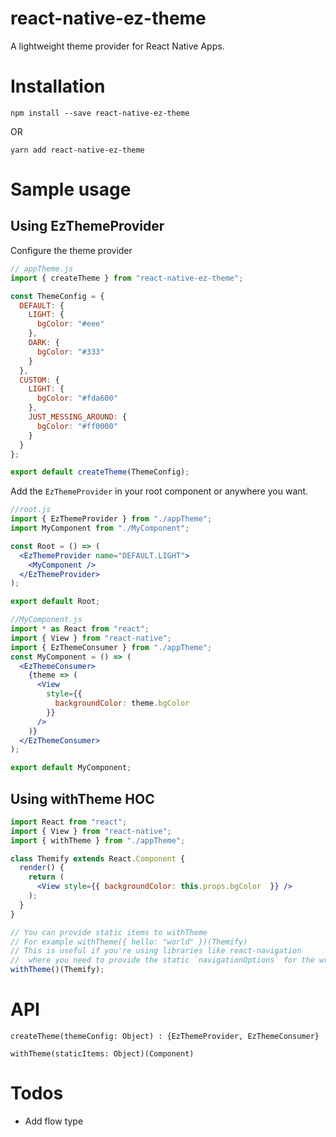# react-native-ez-theme

A lightweight theme provider for React Native Apps.

# Installation

`npm install --save react-native-ez-theme`

OR

`yarn add react-native-ez-theme`

# Sample usage

## Using EzThemeProvider

Configure the theme provider

```jsx
// appTheme.js
import { createTheme } from "react-native-ez-theme";

const ThemeConfig = {
  DEFAULT: {
    LIGHT: {
      bgColor: "#eee"
    },
    DARK: {
      bgColor: "#333"
    }
  },
  CUSTOM: {
    LIGHT: {
      bgColor: "#fda600"
    },
    JUST_MESSING_AROUND: {
      bgColor: "#ff0000"
    }
  }
};

export default createTheme(ThemeConfig);
```

Add the `EzThemeProvider` in your root component or anywhere you want.

```jsx
//root.js
import { EzThemeProvider } from "./appTheme";
import MyComponent from "./MyComponent";

const Root = () => (
  <EzThemeProvider name="DEFAULT.LIGHT">
    <MyComponent />
  </EzThemeProvider>
);

export default Root;
```

```jsx
//MyComponent.js
import * as React from "react";
import { View } from "react-native";
import { EzThemeConsumer } from "./appTheme";
const MyComponent = () => (
  <EzThemeConsumer>
    {theme => (
      <View
        style={{
          backgroundColor: theme.bgColor
        }}
      />
    )}
  </EzThemeConsumer>
);

export default MyComponent;
```
## Using withTheme HOC

``` jsx
import React from "react";
import { View } from "react-native";
import { withTheme } from "./appTheme";

class Themify extends React.Component {
  render() {
    return (
      <View style={{ backgroundColor: this.props.bgColor  }} />
    );
  }
}

// You can provide static items to withTheme
// For example withTheme({ hello: "world" })(Themify)
// This is useful if you're using libraries like react-navigation
//  where you need to provide the static `navigationOptions` for the wrapped component
withTheme()(Themify);
```


# API

`createTheme(themeConfig: Object) : {EzThemeProvider, EzThemeConsumer}`

`withTheme(staticItems: Object)(Component)`

# Todos

- Add flow type
